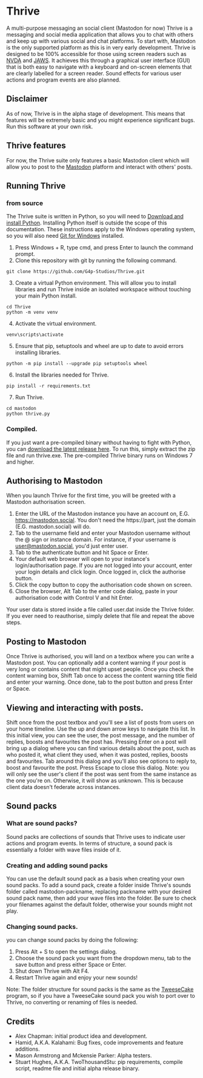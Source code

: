 # Thrive

A multi-purpose messaging an social client (Mastodon for now)
Thrive is a messaging and social media application that allows you to chat with others and keep up with various social and chat platforms. To start with, Mastodon is the only supported platform as this is in very early development.
Thrive is designed to be 100% accessible for those using screen readers such as [NVDA](https://nvaccess.org/about-nvda/) and [JAWS](https://www.freedomscientific.com/products/software/jaws/). It achieves this through a graphical user interface (GUI) that is both easy to navigate with a keyboard and on-screen elements that are clearly labelled for a screen reader. Sound effects for various user actions and program events are also planned.

## Disclaimer

As of now, Thrive is in the alpha stage of development. This means that features will be extremely basic and you might experience significant bugs. Run this software at your own risk.

## Thrive features

For now, the Thrive suite only features a basic Mastodon client which will allow you to post to the [Mastodon](https://fedi.tips/what-is-mastodon-what-is-the-fediverse/) platform and interact with others' posts.

## Running Thrive

### from source

The Thrive suite is written in Python, so you will need to [Download and install Python](https://www.python.org/downloads/). Installing Python itself is outside the scope of this documentation.
These instructions apply to the Windows operating system, so you will also need [Git for Windows](https://gitforwindows.org/) installed.

1. Press Windows + R, type cmd, and press Enter to launch the command prompt.
2. Clone this repository with git by running the following command.
```
git clone https://github.com/G4p-Studios/Thrive.git
```
3. Create a virtual Python environment. This will allow you to install libraries and run Thrive inside an isolated workspace without touching your main Python install.
```
cd Thrive
python -m venv venv
```

4. Activate the virtual environment.
```
venv\scripts\activate
```
5. Ensure that pip, setuptools and wheel are up to date to avoid errors installing libraries.
```
python -m pip install --upgrade pip setuptools wheel
```
6. Install the libraries needed for Thrive.
```
pip install -r requirements.txt
```
7. Run Thrive.
```
cd mastodon
python thrive.py
```
### Compiled.
If you just want a pre-compiled binary without having to fight with Python, you can [download the latest release here](https://github.com/G4p-Studios/Thrive/releases/download/v0.0.4.0-alpha4/thrive.zip). To run this, simply extract the zip file and run thrive.exe.
The pre-compiled Thrive binary runs on Windows 7 and higher.

## Authorising to Mastodon

When you launch Thrive for the first time, you will be greeted with a Mastodon authorisation screen.

1. Enter the URL of the Mastodon instance you have an account on, E.G. https://mastodon.social. You don't need the https://part, just the domain (E.G. mastodon.social) will do.
2. Tab to the username field and enter your Mastodon username without the @ sign or instance domain. For instance, if your username is user@mastodon.social, you'd just enter user.
3. Tab to the authenticate button and hit Space or Enter.
4. Your default web browser will open to your instance's login/authorisation page. If you are not logged into your account, enter your login details and click login. Once logged in, click the authorise button.
5. Click the copy button to copy the authorisation code shown on screen.
6. Close the browser, Alt Tab to the enter code dialog, paste in your authorisation code with Control V and hit Enter.

Your user data is stored inside a file called user.dat inside the Thrive folder. If you ever need to reauthorise, simply delete that file and repeat the above steps.

## Posting to Mastodon

Once Thrive is authorised, you will land on a textbox where you can write a Mastodon post. You can optionally add a content warning if your post is very long or contains content that might upset people. Once you check the content warning box, Shift Tab once to access the content warning title field and enter your warning. Once done, tab to the post button and press Enter or Space.

## Viewing and interacting with posts.

Shift once from the post textbox and you'll see a list of posts from users on your home timeline. Use the up and down arrow keys to navigate this list. In this initial view, you can see the user, the post message, and the number of replies, boosts and favourites the post has.
Pressing Enter on a post will bring up a dialog where you can find various details about the post, such as who posted it, what client they used, when it was posted, replies, boosts and favourites. Tab around this dialog and you'll also see options to reply to, boost and favourite the post. Press Escape to close this dialog.
Note: you will only see the user's client if the post was sent from the same instance as the one you're on. Otherwise, it will show as unknown. This is because client data doesn't federate across instances.

## Sound packs

### What are sound packs?

Sound packs are collections of sounds that Thrive uses to indicate user actions and program events. In terms of structure, a sound pack is essentially a folder with wave files inside of it.

### Creating and adding sound packs

You can use the default sound pack as a basis when creating your own sound packs. To add a sound pack, create a folder inside Thrive's sounds folder called mastodon-packname, replacing packname with your desired sound pack name, then add your wave files into the folder. Be sure to check your filenames against the default folder, otherwise your sounds might not play.

### Changing sound packs.

you can change sound packs by doing the following:

1. Press Alt + S to open the settings dialog.
2. Choose the sound pack you want from the dropdown menu, tab to the save button and press either Space or Enter.
3. Shut down Thrive with Alt F4.
4. Restart  Thrive again and enjoy your new sounds!

Note: The folder structure for sound packs is the same as the [TweeseCake](https://tweesecake.app) program, so if you have a TweeseCake sound pack you wish to port over to Thrive, no converting or renaming of files is needed.

## Credits

* Alex Chapman: initial product idea and development.
* Hamid, A.K.A. Kalahami: Bug fixes, code improvements and feature additions.
* Mason Armstrong and Mckensie Parker: Alpha testers.
* Stuart Hughes, A.K.A. TwoThousandStu: pip requirements, compile script, readme file and initial alpha release binary.